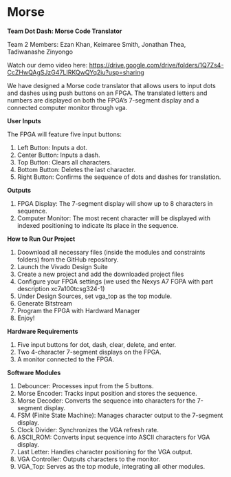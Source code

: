 # Morse
**Team Dot Dash: Morse Code Translator**

Team 2 Members: Ezan Khan, Keimaree Smith, Jonathan Thea, Tadiwanashe Zinyongo

Watch our demo video here: https://drive.google.com/drive/folders/1Q7Zs4-CcZHwQAgSJzG47LIRKQwQYq2iu?usp=sharing

We have designed a Morse code translator that allows users to input dots and dashes using push buttons on an FPGA. The translated letters and numbers are displayed on both the FPGA’s 7-segment display and a connected computer monitor through vga.

**User Inputs**

The FPGA will feature five input buttons:
1. Left Button: Inputs a dot.
2. Center Button: Inputs a dash.
3. Top Button: Clears all characters.
4. Bottom Button: Deletes the last character.
5. Right Button: Confirms the sequence of dots and dashes for translation.

**Outputs**
1. FPGA Display: The 7-segment display will show up to 8 characters in sequence.
2. Computer Monitor: The most recent character will be displayed with indexed positioning to indicate its place in the sequence.

**How to Run Our Project**
1. Doownload all necessary files (inside the modules and constraints folders) from the GitHub repository.
2. Launch the Vivado Design Suite
3. Create a new project and add the downloaded project files
5. Configure your FPGA settings (we used the Nexys A7 FGPA with part description xc7a100tcsg324-1)
6. Under Design Sources, set vga_top as the top module.
7. Generate Bitstream
8. Program the FPGA with Hardward Manager
9. Enjoy!

**Hardware Requirements**
1. Five input buttons for dot, dash, clear, delete, and enter.
2. Two 4-character 7-segment displays on the FPGA.
3. A monitor connected to the FPGA. 

**Software Modules**
1. Debouncer: Processes input from the 5 buttons.
2. Morse Encoder: Tracks input position and stores the sequence.
3. Morse Decoder: Converts the sequence into characters for the 7-segment display.
4. FSM (Finite State Machine): Manages character output to the 7-segment display.
5. Clock Divider: Synchronizes the VGA refresh rate.
6. ASCII_ROM: Converts input sequence into ASCII characters for VGA display.
7. Last Letter: Handles character positioning for the VGA output.
8. VGA Controller: Outputs characters to the monitor.
9. VGA_Top: Serves as the top module, integrating all other modules.
